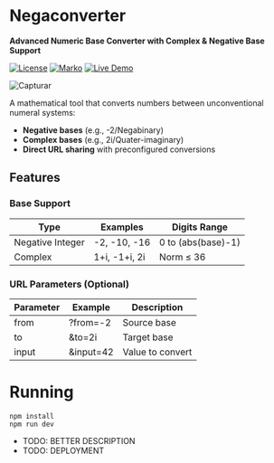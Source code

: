 # Negaconverter
**Advanced Numeric Base Converter with Complex & Negative Base Support**

[![License](https://img.shields.io/badge/license-MIT-blue.svg)](https://github.com/seuuser/seurepo/blob/main/LICENSE)
[![Marko](https://img.shields.io/badge/marko-1)](https://markojs.com/)
[![Live Demo](https://img.shields.io/badge/try_live-demo-brightgreen)](https://seusite.com?from=-2&to=2i&input=1010)


![Capturar](https://github.com/user-attachments/assets/e027768b-c322-4006-ae22-34a97bc6f53b)

A mathematical tool that converts numbers between unconventional numeral systems:

- **Negative bases** (e.g., -2/Negabinary)
- **Complex bases** (e.g., 2i/Quater-imaginary)
- **Direct URL sharing** with preconfigured conversions

## Features

### Base Support
| Type              | Examples         | Digits Range     |
|-------------------|------------------|------------------|
| Negative Integer  | -2, -10, -16     | 0 to (abs(base)-1) |
| Complex           | 1+i, -1+i, 2i    | Norm ≤ 36        |

### URL Parameters (Optional)
| Parameter         |	Example          |	Description     |
|-------------------|------------------|------------------|
| from              |	?from=-2         |	Source base     |
| to                |	&to=2i           |	Target base     |
| input             |	&input=42        |	Value to convert|


# Running

```
npm install
npm run dev
```

- TODO: BETTER DESCRIPTION
- TODO: DEPLOYMENT
